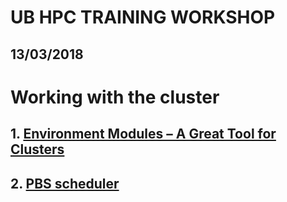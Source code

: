 # UB HPC TRAINING WORKSHOP
## 13/03/2018

# Working with the cluster
## 1. [Environment Modules – A Great Tool for Clusters](modules)
## 2. [PBS scheduler](scheduler)
 
